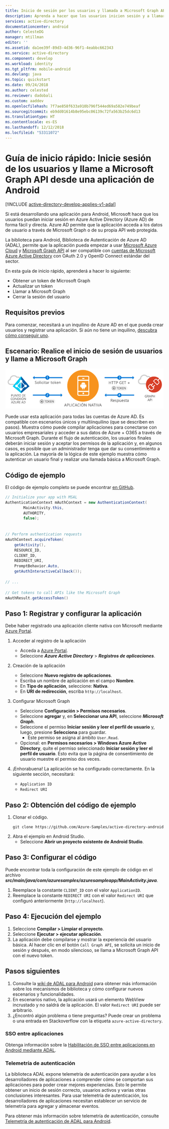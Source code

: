 ```yaml
---
title: Inicio de sesión por los usuarios y llamada a Microsoft Graph API desde una aplicación de Android | Microsoft Docs
description: Aprenda a hacer que los usuarios inicien sesión y a llamar a Microsoft Graph API desde una aplicación de Android.
services: active-directory
documentationcenter: android
author: CelesteDG
manager: mtillman
editor: ''
ms.assetid: da1ee39f-89d3-4d36-96f1-4eabbc662343
ms.service: active-directory
ms.component: develop
ms.workload: identity
ms.tgt_pltfrm: mobile-android
ms.devlang: java
ms.topic: quickstart
ms.date: 09/24/2018
ms.author: celested
ms.reviewer: dadobali
ms.custom: aaddev
ms.openlocfilehash: 7f7ae858f633a910b796f544ed69a582e749beaf
ms.sourcegitcommit: eb9dd01614b8e95ebc06139c72fa563b25dc6d13
ms.translationtype: HT
ms.contentlocale: es-ES
ms.lasthandoff: 12/12/2018
ms.locfileid: "53311072"
---
```

# <a name="quickstart-sign-in-users-and-call-the-microsoft-graph-api-from-an-android-app"></a>Guía de inicio rápido: Inicie sesión de los usuarios y llame a Microsoft Graph API desde una aplicación de Android

[!INCLUDE [active-directory-develop-applies-v1-adal](../../../includes/active-directory-develop-applies-v1-adal.md)]

Si está desarrollando una aplicación para Android, Microsoft hace que los usuarios puedan iniciar sesión en Azure Active Directory (Azure AD) de forma fácil y directa. Azure AD permite que la aplicación acceda a los datos de usuario a través de Microsoft Graph o de su propia API web protegida.

La biblioteca para Android, Biblioteca de Autenticación de Azure AD (ADAL), permite que la aplicación pueda empezar a usar [Microsoft Azure Cloud](https://cloud.microsoft.com) y [Microsoft Graph API](https://developer.microsoft.com/graph) al ser compatible con [cuentas de Microsoft Azure Active Directory](https://azure.microsoft.com/services/active-directory/) con OAuth 2.0 y OpenID Connect estándar del sector.

En esta guía de inicio rápido, aprenderá a hacer lo siguiente:

* Obtener un token de Microsoft Graph
* Actualizar un token
* Llamar a Microsoft Graph
* Cerrar la sesión del usuario

## <a name="prerequisites"></a>Requisitos previos

Para comenzar, necesitará a un inquilino de Azure AD en el que pueda crear usuarios y registrar una aplicación. Si aún no tiene un inquilino, [descubra cómo conseguir uno](quickstart-create-new-tenant.md).

## <a name="scenario-sign-in-users-and-call-the-microsoft-graph"></a>Escenario: Realice el inicio de sesión de usuarios y llame a Microsoft Graph

![Topología](./media/quickstart-v1-android/active-directory-android-topology.png)

Puede usar esta aplicación para todas las cuentas de Azure AD. Es compatible con escenarios únicos y multiinquilino (que se describen en pasos). Muestra cómo puede compilar aplicaciones para conectarse con usuarios empresariales y acceder a sus datos de Azure + O365 a través de Microsoft Graph. Durante el flujo de autenticación, los usuarios finales deberán iniciar sesión y aceptar los permisos de la aplicación y, en algunos casos, es posible que un administrador tenga que dar su consentimiento a la aplicación. La mayoría de la lógica de este ejemplo muestra cómo autenticar un usuario final y realizar una llamada básica a Microsoft Graph.

## <a name="sample-code"></a>Código de ejemplo

El código de ejemplo completo se puede encontrar [en GitHub](https://github.com/Azure-Samples/active-directory-android).

```Java
// Initialize your app with MSAL
AuthenticationContext mAuthContext = new AuthenticationContext(
        MainActivity.this,
        AUTHORITY,
        false);


// Perform authentication requests
mAuthContext.acquireToken(
    getActivity(),
    RESOURCE_ID,
    CLIENT_ID,
    REDIRECT_URI,
    PromptBehavior.Auto,
    getAuthInteractiveCallback());

// ...

// Get tokens to call APIs like the Microsoft Graph
mAuthResult.getAccessToken()
```

## <a name="step-1-register-and-configure-your-app"></a>Paso 1: Registrar y configurar la aplicación

Debe haber registrado una aplicación cliente nativa con Microsoft mediante [Azure Portal](https://portal.azure.com).

1. Acceder al registro de la aplicación
    - Acceda a [Azure Portal](https://aad.portal.azure.com).
    - Seleccione ***Azure Active Directory*** > ***Registros de aplicaciones***.

2. Creación de la aplicación
    - Seleccione **Nuevo registro de aplicaciones**.
    - Escriba un nombre de aplicación en el campo **Nombre**.
    - En **Tipo de aplicación**, seleccione: **Nativa**.
    - En **URI de redirección**, escriba `http://localhost`.

3. Configurar Microsoft Graph
    - Seleccione **Configuración > Permisos necesarios**.
    - Seleccione **agregar** y, en **Seleccionar una API**, seleccione ***Microsoft Graph***.
    - Seleccione el permiso **Iniciar sesión y leer el perfil de usuario** y, luego, presione **Selecciona** para guardar.
        - Este permiso se asigna al ámbito `User.Read`.
    - Opcional: en **Permisos necesarios > Windows Azure Active Directory**, quite el permiso seleccionado **Iniciar sesión y leer el perfil de usuario**. Esto evita que la página de consentimiento de usuario muestre el permiso dos veces.

4. ¡Enhorabuena! La aplicación se ha configurado correctamente. En la siguiente sección, necesitará:
    - `Application ID`
    - `Redirect URI`

## <a name="step-2-get-the-sample-code"></a>Paso 2: Obtención del código de ejemplo

1. Clonar el código.
    ```
    git clone https://github.com/Azure-Samples/active-directory-android
    ```
2. Abra el ejemplo en Android Studio.
    - Seleccione **Abrir un proyecto existente de Android Studio**.

## <a name="step-3-configure-your-code"></a>Paso 3: Configurar el código

Puede encontrar toda la configuración de este ejemplo de código en el archivo ***src/main/java/com/azuresamples/azuresampleapp/MainActivity.java***.

1. Reemplace la constante `CLIENT_ID` con el valor `ApplicationID`.
2. Reemplace la constante `REDIRECT URI` con el valor `Redirect URI` que configuró anteriormente (`http://localhost`).

## <a name="step-4-run-the-sample"></a>Paso 4: Ejecución del ejemplo

1. Seleccione **Compilar > Limpiar el proyecto**.
2. Seleccione **Ejecutar > ejecutar aplicación**.
3. La aplicación debe compilarse y mostrar la experiencia del usuario básica. Al hacer clic en el botón `Call Graph API`, se solicita un inicio de sesión y después, en modo silencioso, se llama a Microsoft Graph API con el nuevo token.

## <a name="next-steps"></a>Pasos siguientes

1. Consulte la [wiki de ADAL para Android](https://github.com/AzureAD/azure-activedirectory-library-for-android/wiki) para obtener más información sobre los mecanismos de biblioteca y cómo configurar nuevos escenarios y funcionalidades.
2. En escenarios nativo, la aplicación usará un elemento WebView incrustado y no saldrá de la aplicación. El valor `Redirect URI` puede ser arbitrario.
3. ¿Encontró algún problema o tiene preguntas? Puede crear un problema o una entrada en Stackoverflow con la etiqueta `azure-active-directory`.

### <a name="cross-app-sso"></a>SSO entre aplicaciones

Obtenga información sobre la [Habilitación de SSO entre aplicaciones en Android mediante ADAL](howto-v1-enable-sso-android.md).

### <a name="auth-telemetry"></a>Telemetría de autenticación

La biblioteca ADAL expone telemetría de autenticación para ayudar a los desarrolladores de aplicaciones a comprender cómo se comportan sus aplicaciones para poder crear mejores experiencias. Esto le permite obtener un inicio de sesión correcto, usuarios activos y varias otras conclusiones interesantes. Para usar telemetría de autenticación, los desarrolladores de aplicaciones necesitan establecer un servicio de telemetría para agregar y almacenar eventos.

Para obtener más información sobre telemetría de autenticación, consulte [Telemetría de autenticación de ADAL para Android](https://github.com/AzureAD/azure-activedirectory-library-for-android/wiki/Telemetry).
